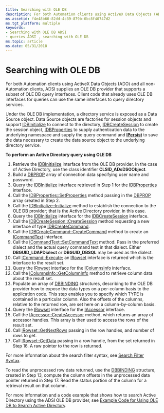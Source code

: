 ```yaml
---
title: Searching with OLE DB
description: For both Automation clients using ActiveX Data Objects (ADO) and all non-Automation clients, ADSI supplies an OLE DB provider that supports a subset of OLE DB query interfaces.
ms.assetid: f4e48b60-82dd-4c39-879b-0bc8f40747d2
ms.tgt_platform: multiple
keywords:
- Searching with OLE DB ADSI
- queries ADSI , searching with OLE DB
ms.topic: article
ms.date: 05/31/2018
---
```


# Searching with OLE DB

For both Automation clients using ActiveX Data Objects (ADO) and all non-Automation clients, ADSI supplies an OLE DB provider that supports a subset of OLE DB query interfaces. Client code that already uses OLE DB interfaces for queries can use the same interfaces to query directory services.

Under the OLE DB implementation, a directory service is exposed as a Data Source object. Data Source objects are factories for session objects and support [IDBInitialize](https://msdn.microsoft.com/library/ms713706.aspx) to connect to the directory, [IDBCreateSession](https://msdn.microsoft.com/library/ms724076.aspx) to create the session object, [IDBProperties](https://msdn.microsoft.com/library/ms719607.aspx) to supply authentication data to the underlying namespace and supply the query command and [**IPersist**](https://msdn.microsoft.com/library/ms688695(v=VS.85).aspx) to save the data necessary to create the data source object to the underlying directory service.

**To perform an Active Directory query using OLE DB**

1.  Retrieve the [IDBInitialize](https://msdn.microsoft.com/library/ms713706.aspx) interface from the OLE DB provider. In the case of Active Directory, use the class identifier **CLSID\_ADsDSOObject**.
2.  Build a [DBPROP](https://msdn.microsoft.com/library/ms717970.aspx) array of connection data specifying user name and password.
3.  Query the [IDBInitialize](https://msdn.microsoft.com/library/ms713706.aspx) interface retrieved in Step 1 for the [IDBProperties](https://msdn.microsoft.com/library/ms719607.aspx) interface.
4.  Call the [IDBProperties::SetProperties](https://msdn.microsoft.com/library/ms723049.aspx) method passing in the [DBPROP](https://msdn.microsoft.com/library/ms717970.aspx) array created in Step 2.
5.  Call the [IDBInitialize::Initialize](https://msdn.microsoft.com/library/ms718026.aspx) method to establish the connection to the OLE DB provider; that is the Active Directory provider, in this case.
6.  Query the [IDBInitialize](https://msdn.microsoft.com/library/ms713706.aspx) interface for the [IDBCreateSession](https://msdn.microsoft.com/library/ms724076.aspx) interface.
7.  Call the [IDBCreateSession::CreateSession](https://msdn.microsoft.com/library/ms714942.aspx) method requesting a new interface of type [IDBCreateCommand](https://msdn.microsoft.com/library/ms711625.aspx).
8.  Call the [IDBCreateCommand::CreateCommand](https://msdn.microsoft.com/library/ms709772.aspx) method to create an [ICommandText](https://msdn.microsoft.com/library/ms714914.aspx) interface.
9.  Call the [ICommandText::SetCommandText](https://msdn.microsoft.com/library/ms709757.aspx) method. Pass in the preferred dialect and the actual query command text in that dialect. Either **DBGUID\_LDAPDialect** or **DBGUID\_DBSQL** may be used as the dialect.
10. Call [ICommand::Execute](https://msdn.microsoft.com/library/ms718095.aspx); an [IRowset](https://msdn.microsoft.com/library/ms720986.aspx) interface is returned which is the interface to the result set.
11. Query the [IRowset](https://msdn.microsoft.com/library/ms720986.aspx) interface for the [IColumnsInfo](https://msdn.microsoft.com/library/ms725401.aspx) interface.
12. Call the [IColumnsInfo::GetColumnInfo](https://msdn.microsoft.com/library/ms722704.aspx) method to retrieve column data about the result set.
13. Populate an array of [DBBINDING](https://msdn.microsoft.com/library/ms716845.aspx) structures, describing to the OLE DB provider how to expose the data types on a per-column basis to the application code. This step enables you to specify which TYPE is contained in a particular column. Also the offsets of the columns, relative to the returned row, are set here on a column-by-column basis.
14. Query the [IRowset](https://msdn.microsoft.com/library/ms720986.aspx) interface for the [IAccessor](https://msdn.microsoft.com/library/ms719672.aspx) interface.
15. Call the [IAccessor::CreateAccessor](https://msdn.microsoft.com/library/ms720969.aspx) method, which returns an array of accessor handles. This array is then used to access the rows of the result set.
16. Call [IRowset::GetNextRows](https://msdn.microsoft.com/library/ms709827.aspx) passing in the row handles, and number of rows to get.
17. Call [IRowset::GetData](https://msdn.microsoft.com/library/ms716988.aspx) passing in a row handle, from the set returned in Step 16. A raw pointer to the row is returned.

For more information about the search filter syntax, see [Search Filter Syntax](search-filter-syntax.md).

To read the unprocessed row data returned, use the [DBBINDING](https://msdn.microsoft.com/library/ms716845.aspx) structure, created in Step 13, compute the column offsets in the unprocessed data pointer returned in Step 17. Read the status portion of the column for a retrieval result on that column.

For more information and a code example that shows how to search Active Directory using the ADSI OLE DB provider, see [Example Code for Using OLE DB to Search Active Directory](example-code-for-using-ole-db-to-search-active-directory.md).

 

 




